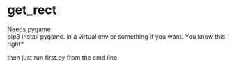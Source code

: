 # get_rect

Needs pygame  
  pip3 install pygame. in a virtual env or something if you want. You know this right?

then just run first.py from the cmd line
